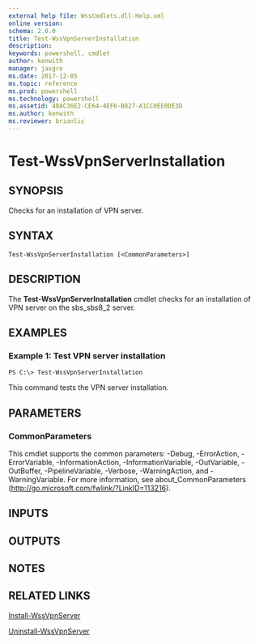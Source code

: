 ```yaml
---
external help file: WssCmdlets.dll-Help.xml
online version: 
schema: 2.0.0
title: Test-WssVpnServerInstallation
description: 
keywords: powershell, cmdlet
author: kenwith
manager: jasgro
ms.date: 2017-12-05
ms.topic: reference
ms.prod: powershell
ms.technology: powershell
ms.assetid: 48AC36E2-CE64-4EF6-B827-A1CC0EE0DE3D
ms.author: kenwith
ms.reviewer: brianlic
---
```


# Test-WssVpnServerInstallation

## SYNOPSIS
Checks for an installation of VPN server.

## SYNTAX

```
Test-WssVpnServerInstallation [<CommonParameters>]
```

## DESCRIPTION
The **Test-WssVpnServerInstallation** cmdlet checks for an installation of VPN server on the sbs_sbs8_2 server.

## EXAMPLES

### Example 1: Test VPN server installation
```
PS C:\> Test-WssVpnServerInstallation
```

This command tests the VPN server installation.

## PARAMETERS

### CommonParameters
This cmdlet supports the common parameters: -Debug, -ErrorAction, -ErrorVariable, -InformationAction, -InformationVariable, -OutVariable, -OutBuffer, -PipelineVariable, -Verbose, -WarningAction, and -WarningVariable. For more information, see about_CommonParameters (http://go.microsoft.com/fwlink/?LinkID=113216).

## INPUTS

## OUTPUTS

## NOTES

## RELATED LINKS

[Install-WssVpnServer](./Install-WssVpnServer.md)

[Uninstall-WssVpnServer](./Uninstall-WssVpnServer.md)


